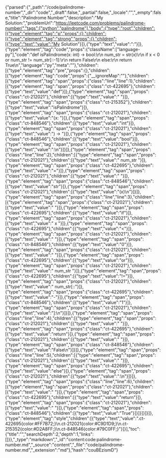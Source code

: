 {"parsed":{"_path":"/code/palindrome-number","_dir":"code","_draft":false,"_partial":false,"_locale":"","_empty":false,"title":"Palindrome Number","description":"My Solution:","problemUrl":"https://leetcode.com/problems/palindrome-number/","tags":["python","palindrome"],"body":{"type":"root","children":[{"type":"element","tag":"p","props":{},"children":[{"type":"element","tag":"strong","props":{},"children":[{"type":"text","value":"My Solution"}]},{"type":"text","value":":"}]},{"type":"element","tag":"code","props":{"className":["language-py"],"code":"def isPalindrome(x: int) -> bool:\r\n    num_str = str(x)\r\n    if x < 0 or num_str != num_str[::-1]:\r\n        return False\r\n    else:\r\n        return True\n","language":"py","meta":""},"children":[{"type":"element","tag":"pre","props":{},"children":[{"type":"element","tag":"code","props":{"__ignoreMap":""},"children":[{"type":"element","tag":"span","props":{"class":"line","line":1},"children":[{"type":"element","tag":"span","props":{"class":"ct-422695"},"children":[{"type":"text","value":"def"}]},{"type":"element","tag":"span","props":{"class":"ct-212021"},"children":[{"type":"text","value":" "}]},{"type":"element","tag":"span","props":{"class":"ct-215352"},"children":[{"type":"text","value":"isPalindrome"}]},{"type":"element","tag":"span","props":{"class":"ct-212021"},"children":[{"type":"text","value":"(x: "}]},{"type":"element","tag":"span","props":{"class":"ct-848546"},"children":[{"type":"text","value":"int"}]},{"type":"element","tag":"span","props":{"class":"ct-212021"},"children":[{"type":"text","value":") -> "}]},{"type":"element","tag":"span","props":{"class":"ct-848546"},"children":[{"type":"text","value":"bool"}]},{"type":"element","tag":"span","props":{"class":"ct-212021"},"children":[{"type":"text","value":":\n"}]}]},{"type":"element","tag":"span","props":{"class":"line","line":2},"children":[{"type":"element","tag":"span","props":{"class":"ct-212021"},"children":[{"type":"text","value":"    num_str "}]},{"type":"element","tag":"span","props":{"class":"ct-422695"},"children":[{"type":"text","value":"="}]},{"type":"element","tag":"span","props":{"class":"ct-212021"},"children":[{"type":"text","value":" "}]},{"type":"element","tag":"span","props":{"class":"ct-848546"},"children":[{"type":"text","value":"str"}]},{"type":"element","tag":"span","props":{"class":"ct-212021"},"children":[{"type":"text","value":"(x)\n"}]}]},{"type":"element","tag":"span","props":{"class":"line","line":3},"children":[{"type":"element","tag":"span","props":{"class":"ct-212021"},"children":[{"type":"text","value":"    "}]},{"type":"element","tag":"span","props":{"class":"ct-422695"},"children":[{"type":"text","value":"if"}]},{"type":"element","tag":"span","props":{"class":"ct-212021"},"children":[{"type":"text","value":" x "}]},{"type":"element","tag":"span","props":{"class":"ct-422695"},"children":[{"type":"text","value":"<"}]},{"type":"element","tag":"span","props":{"class":"ct-212021"},"children":[{"type":"text","value":" "}]},{"type":"element","tag":"span","props":{"class":"ct-848546"},"children":[{"type":"text","value":"0"}]},{"type":"element","tag":"span","props":{"class":"ct-212021"},"children":[{"type":"text","value":" "}]},{"type":"element","tag":"span","props":{"class":"ct-422695"},"children":[{"type":"text","value":"or"}]},{"type":"element","tag":"span","props":{"class":"ct-212021"},"children":[{"type":"text","value":" num_str "}]},{"type":"element","tag":"span","props":{"class":"ct-422695"},"children":[{"type":"text","value":"!="}]},{"type":"element","tag":"span","props":{"class":"ct-212021"},"children":[{"type":"text","value":" num_str[::"}]},{"type":"element","tag":"span","props":{"class":"ct-422695"},"children":[{"type":"text","value":"-"}]},{"type":"element","tag":"span","props":{"class":"ct-848546"},"children":[{"type":"text","value":"1"}]},{"type":"element","tag":"span","props":{"class":"ct-212021"},"children":[{"type":"text","value":"]:\n"}]}]},{"type":"element","tag":"span","props":{"class":"line","line":4},"children":[{"type":"element","tag":"span","props":{"class":"ct-212021"},"children":[{"type":"text","value":"        "}]},{"type":"element","tag":"span","props":{"class":"ct-422695"},"children":[{"type":"text","value":"return"}]},{"type":"element","tag":"span","props":{"class":"ct-212021"},"children":[{"type":"text","value":" "}]},{"type":"element","tag":"span","props":{"class":"ct-848546"},"children":[{"type":"text","value":"False\n"}]}]},{"type":"element","tag":"span","props":{"class":"line","line":5},"children":[{"type":"element","tag":"span","props":{"class":"ct-212021"},"children":[{"type":"text","value":"    "}]},{"type":"element","tag":"span","props":{"class":"ct-422695"},"children":[{"type":"text","value":"else"}]},{"type":"element","tag":"span","props":{"class":"ct-212021"},"children":[{"type":"text","value":":\n"}]}]},{"type":"element","tag":"span","props":{"class":"line","line":6},"children":[{"type":"element","tag":"span","props":{"class":"ct-212021"},"children":[{"type":"text","value":"        "}]},{"type":"element","tag":"span","props":{"class":"ct-422695"},"children":[{"type":"text","value":"return"}]},{"type":"element","tag":"span","props":{"class":"ct-212021"},"children":[{"type":"text","value":" "}]},{"type":"element","tag":"span","props":{"class":"ct-848546"},"children":[{"type":"text","value":"True"}]}]}]}]}]},{"type":"element","tag":"style","children":[{"type":"text","value":".ct-422695{color:#FF7B72;}\n.ct-212021{color:#C9D1D9;}\n.ct-215352{color:#D2A8FF;}\n.ct-848546{color:#79C0FF;}"}]}],"toc":{"title":"","searchDepth":2,"depth":1,"links":[]}},"_type":"markdown","_id":"content:code:palindrome-number.md","_source":"content","_file":"code/palindrome-number.md","_extension":"md"},"hash":"couBEzismD"}